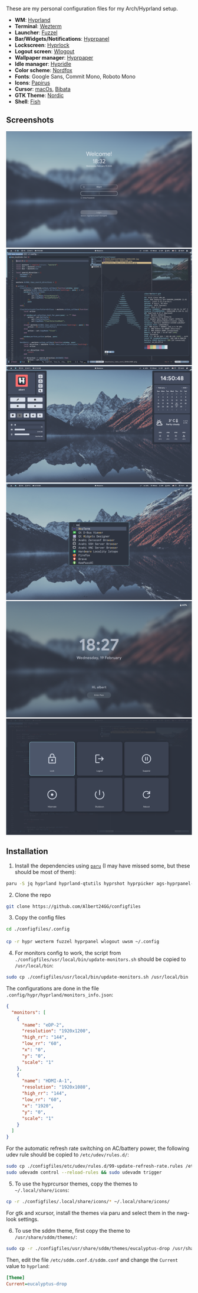 These are my personal configuration files for my Arch/Hyprland setup.

- **WM**: [Hyprland](https://github.com/hyprwm/Hyprland)
- **Terminal**: [Wezterm](https://github.com/wezterm/wezterm)
- **Launcher**: [Fuzzel](https://codeberg.org/dnkl/fuzzel)
- **Bar/Widgets/Notifications**: [Hyprpanel](https://github.com/Jas-SinghFSU/HyprPanel)
- **Lockscreen**: [Hyprlock](https://github.com/hyprwm/hyprlock)
- **Logout screen**: [Wlogout](https://github.com/ArtsyMacaw/wlogout)
- **Wallpaper manager**: [Hyprpaper](https://github.com/hyprwm/hyprpaper)
- **Idle manager**: [Hypridle](https://github.com/hyprwm/hypridle)
- **Color scheme**: [Nordfox](https://github.com/EdenEast/nightfox.nvim)
- **Fonts**: Google Sans, Commit Mono, Roboto Mono
- **Icons**: [Papirus](https://github.com/PapirusDevelopmentTeam/papirus-icon-theme)
- **Cursor**: [macOs](https://github.com/ful1e5/apple_cursor), [Bibata](https://github.com/ful1e5/Bibata_Cursor)
- **GTK Theme**: [Nordic](https://github.com/EliverLara/Nordic)
- **Shell**: [Fish](https://github.com/fish-shell/fish-shell)

## Screenshots

<div align="center">
  <img src="./screenshots/sddm.png" alt="SDDM">
  <img src="./screenshots/desktop.png" alt="Hyprland desktop">
  <img src="./screenshots/desktop-widgets.png" alt="Hyprpanel Widgets">
  <img src="./screenshots/launcher.png" alt="Fuzzel">
  <img src="./screenshots/hyprlock.png" alt="Hyprlock">
  <img src="./screenshots/wlogout.png" alt="Wlogout">
</div>

## Installation

1. Install the dependencies using [`paru`](https://github.com/Morganamilo/paru) (I may have missed some, but these should be most of them):

```bash
paru -S jq hyprland hyprland-qtutils hyprshot hyprpicker ags-hyprpanel-git wezterm-git hyprpaper hypridle hyprlock wlogout python3 playerctl ttf-sourcecodepro-nerd ttf-noto-nerd otf-font-awesome blueman network-manager-applet wtype wlr-randr nwg-look wlsunset xdg-desktop-portal-hyprland udisks2 gvfs hyprpolkitagent wget sddm brightnessctl uwsm clipse fuzzel nordic-theme-git ttf-google-sans ttf-roboto-mono-nerd nordic-theme-git
```

2. Clone the repo

```sh
git clone https://github.com/Albert24GG/configfiles
```

3. Copy the config files

```bash
cd ./configfiles/.config

cp -r hypr wezterm fuzzel hyprpanel wlogout uwsm ~/.config
```

4. For monitors config to work, the script from `./configfiles/usr/local/bin/update-monitors.sh` should be copied to `/usr/local/bin`:

```bash
sudo cp ./configfiles/usr/local/bin/update-monitors.sh /usr/local/bin
```

The configurations are done in the file `.config/hypr/hyprland/monitors_info.json`:

```json
{
  "monitors": [
    {
      "name": "eDP-2",
      "resolution": "1920x1200",
      "high_rr": "144",
      "low_rr": "60",
      "x": "0",
      "y": "0",
      "scale": "1"
    },
    {
      "name": "HDMI-A-1",
      "resolution": "1920x1080",
      "high_rr": "144",
      "low_rr": "60",
      "x": "1920",
      "y": "0",
      "scale": "1"
    }
  ]
}
```

For the automatic refresh rate switching on AC/battery power, the following udev rule should be copied to `/etc/udev/rules.d/`:

```bash
sudo cp ./configfiles/etc/udev/rules.d/99-update-refresh-rate.rules /etc/udev/rules.d/
sudo udevadm control --reload-rules && sudo udevadm trigger
```

5. To use the hyprcursor themes, copy the themes to `~/.local/share/icons`:

```bash
cp -r ./configfiles/.local/share/icons/* ~/.local/share/icons/
```

For gtk and xcursor, install the themes via paru and select them in the nwg-look settings.

6. To use the sddm theme, first copy the theme to `/usr/share/sddm/themes/`:

```bash
sudo cp -r ./configfiles/usr/share/sddm/themes/eucalyptus-drop /usr/share/sddm/themes/
```

Then, edit the file `/etc/sddm.conf.d/sddm.conf` and change the `Current` value to `hyprland`:

```ini
[Theme]
Current=eucalyptus-drop
```
